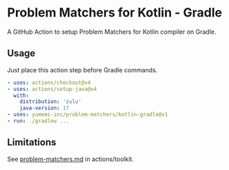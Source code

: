 # Problem Matchers for Kotlin - Gradle

A GitHub Action to setup Problem Matchers for Kotlin compiler on Gradle.

## Usage

Just place this action step before Gradle commands.

```yaml
- uses: actions/checkout@v4
- uses: actions/setup-java@v4
  with:
    distribution: 'zulu'
    java-version: 17
- uses: yumemi-inc/problem-matchers/kotlin-gradle@v1
- run: ./gradlew ...
```

## Limitations

See [problem-matchers.md](https://github.com/actions/toolkit/blob/main/docs/problem-matchers.md#limitations) in actions/toolkit.
